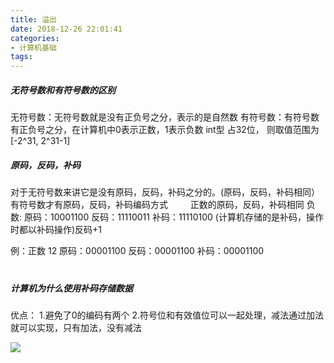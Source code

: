 ```yaml
---
title: 溢出
date: 2018-12-26 22:01:41
categories:
- 计算机基础
tags:
---
```


##### 无符号数和有符号数的区别

无符号数：无符号数就是没有正负号之分，表示的是自然数
有符号数：有符号数有正负号之分，在计算机中0表示正数，1表示负数
int型 占32位， 则取值范围为[-2^31, 2^31-1] 


##### 原码，反码，补码
对于无符号数来讲它是没有原码，反码，补码之分的。(原码，反码，补码相同）
有符号数才有原码，反码，补码编码方式
　　
正数的原码，反码，补码相同
负数:
    原码：10001100
    反码：11110011
    补码：11110100 (计算机存储的是补码，操作时都以补码操作)反码+1

例：正数 12
    原码：00001100
    反码：00001100
    补码：00001100
　　　　　　　　　　　　　　　　　　　　　　　　　　　　　　　　
　　　　　　　　　　
##### 计算机为什么使用补码存储数据

优点：
1.避免了0的编码有两个
2.符号位和有效值位可以一起处理，减法通过加法就可以实现，只有加法，没有减法
　　　　　　　　　　　　　　　　　　

[^_^]: 　　　　　　　　{% asset_img IMG_0146.BMP %}

![](https://ws4.sinaimg.cn/large/006tKfTcly1g0vfdjz5usj307h086mx6.jpg)